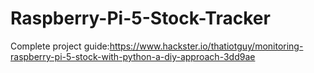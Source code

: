 # Raspberry-Pi-5-Stock-Tracker

Complete project guide:https://www.hackster.io/thatiotguy/monitoring-raspberry-pi-5-stock-with-python-a-diy-approach-3dd9ae
